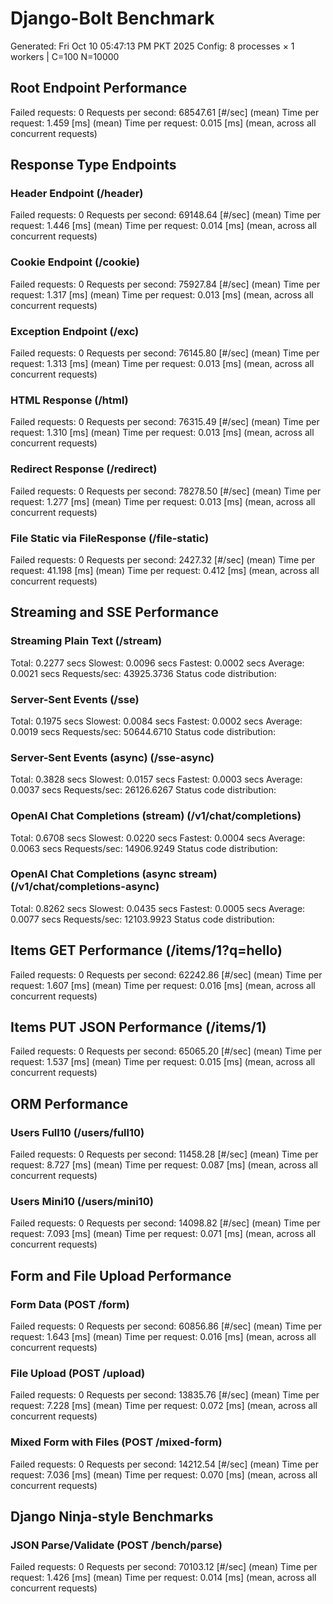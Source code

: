 # Django-Bolt Benchmark
Generated: Fri Oct 10 05:47:13 PM PKT 2025
Config: 8 processes × 1 workers | C=100 N=10000

## Root Endpoint Performance
Failed requests:        0
Requests per second:    68547.61 [#/sec] (mean)
Time per request:       1.459 [ms] (mean)
Time per request:       0.015 [ms] (mean, across all concurrent requests)

## Response Type Endpoints
### Header Endpoint (/header)
Failed requests:        0
Requests per second:    69148.64 [#/sec] (mean)
Time per request:       1.446 [ms] (mean)
Time per request:       0.014 [ms] (mean, across all concurrent requests)
### Cookie Endpoint (/cookie)
Failed requests:        0
Requests per second:    75927.84 [#/sec] (mean)
Time per request:       1.317 [ms] (mean)
Time per request:       0.013 [ms] (mean, across all concurrent requests)
### Exception Endpoint (/exc)
Failed requests:        0
Requests per second:    76145.80 [#/sec] (mean)
Time per request:       1.313 [ms] (mean)
Time per request:       0.013 [ms] (mean, across all concurrent requests)
### HTML Response (/html)
Failed requests:        0
Requests per second:    76315.49 [#/sec] (mean)
Time per request:       1.310 [ms] (mean)
Time per request:       0.013 [ms] (mean, across all concurrent requests)
### Redirect Response (/redirect)
Failed requests:        0
Requests per second:    78278.50 [#/sec] (mean)
Time per request:       1.277 [ms] (mean)
Time per request:       0.013 [ms] (mean, across all concurrent requests)
### File Static via FileResponse (/file-static)
Failed requests:        0
Requests per second:    2427.32 [#/sec] (mean)
Time per request:       41.198 [ms] (mean)
Time per request:       0.412 [ms] (mean, across all concurrent requests)

## Streaming and SSE Performance
### Streaming Plain Text (/stream)
  Total:	0.2277 secs
  Slowest:	0.0096 secs
  Fastest:	0.0002 secs
  Average:	0.0021 secs
  Requests/sec:	43925.3736
Status code distribution:
### Server-Sent Events (/sse)
  Total:	0.1975 secs
  Slowest:	0.0084 secs
  Fastest:	0.0002 secs
  Average:	0.0019 secs
  Requests/sec:	50644.6710
Status code distribution:
### Server-Sent Events (async) (/sse-async)
  Total:	0.3828 secs
  Slowest:	0.0157 secs
  Fastest:	0.0003 secs
  Average:	0.0037 secs
  Requests/sec:	26126.6267
Status code distribution:
### OpenAI Chat Completions (stream) (/v1/chat/completions)
  Total:	0.6708 secs
  Slowest:	0.0220 secs
  Fastest:	0.0004 secs
  Average:	0.0063 secs
  Requests/sec:	14906.9249
Status code distribution:
### OpenAI Chat Completions (async stream) (/v1/chat/completions-async)
  Total:	0.8262 secs
  Slowest:	0.0435 secs
  Fastest:	0.0005 secs
  Average:	0.0077 secs
  Requests/sec:	12103.9923
Status code distribution:

## Items GET Performance (/items/1?q=hello)
Failed requests:        0
Requests per second:    62242.86 [#/sec] (mean)
Time per request:       1.607 [ms] (mean)
Time per request:       0.016 [ms] (mean, across all concurrent requests)

## Items PUT JSON Performance (/items/1)
Failed requests:        0
Requests per second:    65065.20 [#/sec] (mean)
Time per request:       1.537 [ms] (mean)
Time per request:       0.015 [ms] (mean, across all concurrent requests)

## ORM Performance
### Users Full10 (/users/full10)
Failed requests:        0
Requests per second:    11458.28 [#/sec] (mean)
Time per request:       8.727 [ms] (mean)
Time per request:       0.087 [ms] (mean, across all concurrent requests)
### Users Mini10 (/users/mini10)
Failed requests:        0
Requests per second:    14098.82 [#/sec] (mean)
Time per request:       7.093 [ms] (mean)
Time per request:       0.071 [ms] (mean, across all concurrent requests)

## Form and File Upload Performance
### Form Data (POST /form)
Failed requests:        0
Requests per second:    60856.86 [#/sec] (mean)
Time per request:       1.643 [ms] (mean)
Time per request:       0.016 [ms] (mean, across all concurrent requests)
### File Upload (POST /upload)
Failed requests:        0
Requests per second:    13835.76 [#/sec] (mean)
Time per request:       7.228 [ms] (mean)
Time per request:       0.072 [ms] (mean, across all concurrent requests)
### Mixed Form with Files (POST /mixed-form)
Failed requests:        0
Requests per second:    14212.54 [#/sec] (mean)
Time per request:       7.036 [ms] (mean)
Time per request:       0.070 [ms] (mean, across all concurrent requests)

## Django Ninja-style Benchmarks
### JSON Parse/Validate (POST /bench/parse)
Failed requests:        0
Requests per second:    70103.12 [#/sec] (mean)
Time per request:       1.426 [ms] (mean)
Time per request:       0.014 [ms] (mean, across all concurrent requests)

